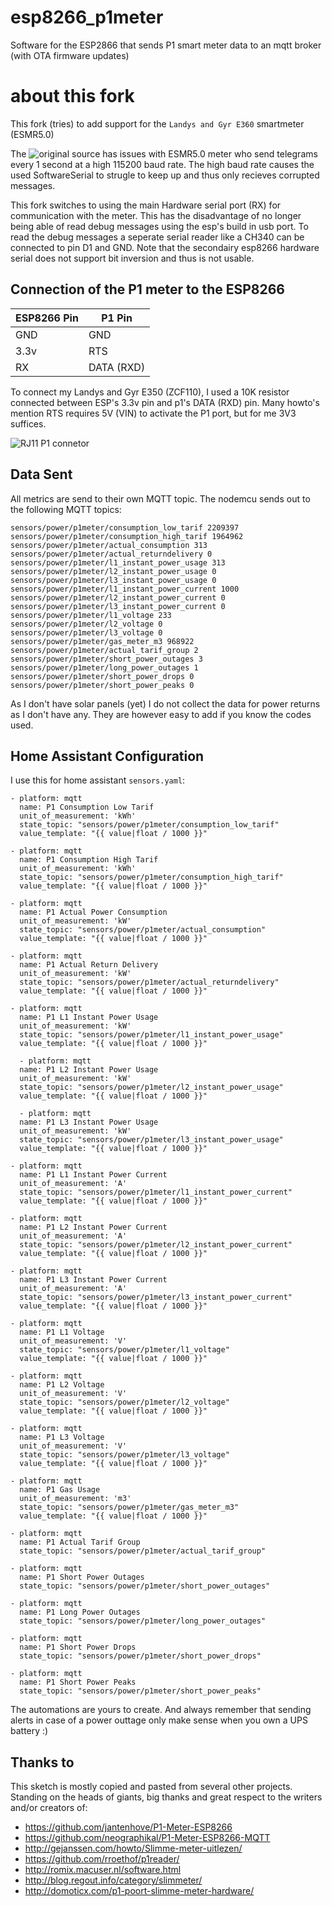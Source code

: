 # esp8266_p1meter

Software for the ESP2866 that sends P1 smart meter data to an mqtt broker (with OTA firmware updates)

# about this fork
This fork (tries) to add support for the `Landys and Gyr E360` smartmeter (ESMR5.0)

The ![original source](https://github.com/fliphess/esp8266_p1meter) has issues with ESMR5.0 meter who send telegrams every 1 second at a high 115200 baud rate. 
The high baud rate causes the used SoftwareSerial to strugle to keep up and thus only recieves corrupted messages.

This fork switches to using the main Hardware serial port (RX) for communication with the meter. This has the disadvantage of no longer being able of read debug messages using the esp's build in usb port. 
To read the debug messages a seperate serial reader like a CH340 can be connected to pin D1 and GND. 
Note that the secondairy esp8266 hardware serial does not support bit inversion and thus is not usable.

## Connection of the P1 meter to the ESP8266

| ESP8266 Pin | P1 Pin |
| ----        | ----   |
| GND         | GND    |
| 3.3v        | RTS    |
| RX          | DATA (RXD) |

To connect my Landys and Gyr E350 (ZCF110), I used a 10K resistor connected between ESP's 3.3v pin and p1's DATA (RXD) pin.
Many howto's mention RTS requires 5V (VIN) to activate the P1 port, but for me 3V3 suffices.

![RJ11 P1 connetor](http://gejanssen.com/howto/Slimme-meter-uitlezen/RJ11-pinout.png)


## Data Sent

All metrics are send to their own MQTT topic.
The nodemcu sends out to the following MQTT topics:

```
sensors/power/p1meter/consumption_low_tarif 2209397
sensors/power/p1meter/consumption_high_tarif 1964962
sensors/power/p1meter/actual_consumption 313
sensors/power/p1meter/actual_returndelivery 0
sensors/power/p1meter/l1_instant_power_usage 313
sensors/power/p1meter/l2_instant_power_usage 0
sensors/power/p1meter/l3_instant_power_usage 0
sensors/power/p1meter/l1_instant_power_current 1000
sensors/power/p1meter/l2_instant_power_current 0
sensors/power/p1meter/l3_instant_power_current 0
sensors/power/p1meter/l1_voltage 233
sensors/power/p1meter/l2_voltage 0
sensors/power/p1meter/l3_voltage 0
sensors/power/p1meter/gas_meter_m3 968922
sensors/power/p1meter/actual_tarif_group 2
sensors/power/p1meter/short_power_outages 3
sensors/power/p1meter/long_power_outages 1
sensors/power/p1meter/short_power_drops 0
sensors/power/p1meter/short_power_peaks 0
```

As I don't have solar panels (yet) I do not collect the data for power returns as I don't have any.
They are however easy to add if you know the codes used.

## Home Assistant Configuration

I use this for home assistant `sensors.yaml`:

```
- platform: mqtt
  name: P1 Consumption Low Tarif
  unit_of_measurement: 'kWh'
  state_topic: "sensors/power/p1meter/consumption_low_tarif"
  value_template: "{{ value|float / 1000 }}"

- platform: mqtt
  name: P1 Consumption High Tarif
  unit_of_measurement: 'kWh'
  state_topic: "sensors/power/p1meter/consumption_high_tarif"
  value_template: "{{ value|float / 1000 }}"

- platform: mqtt
  name: P1 Actual Power Consumption
  unit_of_measurement: 'kW'
  state_topic: "sensors/power/p1meter/actual_consumption"
  value_template: "{{ value|float / 1000 }}"

- platform: mqtt
  name: P1 Actual Return Delivery
  unit_of_measurement: 'kW'
  state_topic: "sensors/power/p1meter/actual_returndelivery"
  value_template: "{{ value|float / 1000 }}"

- platform: mqtt
  name: P1 L1 Instant Power Usage
  unit_of_measurement: 'kW'
  state_topic: "sensors/power/p1meter/l1_instant_power_usage"
  value_template: "{{ value|float / 1000 }}"

  - platform: mqtt
  name: P1 L2 Instant Power Usage
  unit_of_measurement: 'kW'
  state_topic: "sensors/power/p1meter/l2_instant_power_usage"
  value_template: "{{ value|float / 1000 }}"

  - platform: mqtt
  name: P1 L3 Instant Power Usage
  unit_of_measurement: 'kW'
  state_topic: "sensors/power/p1meter/l3_instant_power_usage"
  value_template: "{{ value|float / 1000 }}"

- platform: mqtt
  name: P1 L1 Instant Power Current
  unit_of_measurement: 'A'
  state_topic: "sensors/power/p1meter/l1_instant_power_current"
  value_template: "{{ value|float / 1000 }}"

- platform: mqtt
  name: P1 L2 Instant Power Current
  unit_of_measurement: 'A'
  state_topic: "sensors/power/p1meter/l2_instant_power_current"
  value_template: "{{ value|float / 1000 }}"

- platform: mqtt
  name: P1 L3 Instant Power Current
  unit_of_measurement: 'A'
  state_topic: "sensors/power/p1meter/l3_instant_power_current"
  value_template: "{{ value|float / 1000 }}"

- platform: mqtt
  name: P1 L1 Voltage
  unit_of_measurement: 'V'   
  state_topic: "sensors/power/p1meter/l1_voltage"
  value_template: "{{ value|float / 1000 }}"

- platform: mqtt
  name: P1 L2 Voltage
  unit_of_measurement: 'V'   
  state_topic: "sensors/power/p1meter/l2_voltage"
  value_template: "{{ value|float / 1000 }}"

- platform: mqtt
  name: P1 L3 Voltage
  unit_of_measurement: 'V'   
  state_topic: "sensors/power/p1meter/l3_voltage"
  value_template: "{{ value|float / 1000 }}"

- platform: mqtt
  name: P1 Gas Usage
  unit_of_measurement: 'm3'
  state_topic: "sensors/power/p1meter/gas_meter_m3"
  value_template: "{{ value|float / 1000 }}"

- platform: mqtt
  name: P1 Actual Tarif Group
  state_topic: "sensors/power/p1meter/actual_tarif_group"

- platform: mqtt
  name: P1 Short Power Outages
  state_topic: "sensors/power/p1meter/short_power_outages"

- platform: mqtt
  name: P1 Long Power Outages
  state_topic: "sensors/power/p1meter/long_power_outages"

- platform: mqtt
  name: P1 Short Power Drops
  state_topic: "sensors/power/p1meter/short_power_drops"

- platform: mqtt
  name: P1 Short Power Peaks
  state_topic: "sensors/power/p1meter/short_power_peaks"
```

The automations are yours to create.
And always remember that sending alerts in case of a power outtage only make sense when you own a UPS battery :)


## Thanks to

This sketch is mostly copied and pasted from several other projects.
Standing on the heads of giants, big thanks and great respect to the writers and/or creators of:

- https://github.com/jantenhove/P1-Meter-ESP8266
- https://github.com/neographikal/P1-Meter-ESP8266-MQTT
- http://gejanssen.com/howto/Slimme-meter-uitlezen/
- https://github.com/rroethof/p1reader/
- http://romix.macuser.nl/software.html
- http://blog.regout.info/category/slimmeter/
- http://domoticx.com/p1-poort-slimme-meter-hardware/
